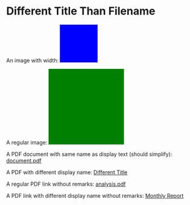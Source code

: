 # Different Title Than Filename

An image with width:
![](Note%201/image1.png)<!-- {"width":430} -->

A regular image:
![](Note%201/photo.jpg)

A PDF document with same name as display text (should simplify):
[document.pdf](Note%201/document.pdf)<!-- {"preview":"true","embed":"true","width":444} -->

A PDF with different display name:
[Different Title](Note%201/report.pdf)<!-- {"preview":"true","embed":"true","width":444} -->

A regular PDF link without remarks:
[analysis.pdf](Note%201/analysis.pdf)

A PDF link with different display name without remarks:
[Monthly Report](Note%201/monthly.pdf)
